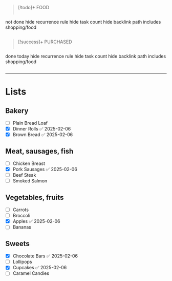>[!todo]+  FOOD
>```tasks
not done
hide recurrence rule
hide task count
hide backlink
path includes shopping/food
>```

>[!success]+ PURCHASED
>```tasks
done today
hide recurrence rule
hide task count
hide backlink
path includes shopping/food
>```

---

# Lists

## Bakery
- [ ] Plain Bread Loaf
- [x] Dinner Rolls ✅ 2025-02-06
- [x] Brown Bread ✅ 2025-02-06

## Meat, sausages, fish
- [ ] Chicken Breast
- [x] Pork Sausages ✅ 2025-02-06
- [ ] Beef Steak
- [ ] Smoked Salmon

## Vegetables, fruits
- [ ] Carrots
- [ ] Broccoli
- [x] Apples ✅ 2025-02-06
- [ ] Bananas

## Sweets
- [x] Chocolate Bars ✅ 2025-02-06
- [ ] Lollipops
- [x] Cupcakes ✅ 2025-02-06
- [ ] Caramel Candies
